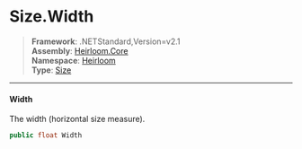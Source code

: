 # Size.Width

> **Framework**: .NETStandard,Version=v2.1  
> **Assembly**: [Heirloom.Core][0]  
> **Namespace**: [Heirloom][0]  
> **Type**: [Size][1]  

--------------------------------------------------------------------------------

#### Width

The width (horizontal size measure).

```cs
public float Width
```

[0]: ../Heirloom.Core.md
[1]: Heirloom.Size.md
